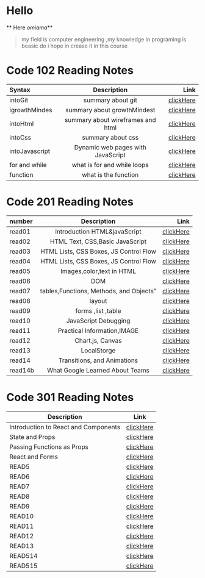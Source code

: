 
# Hello 


** Here _omiama_** 

> my field is computer engineering ,my knowledge in programing is beasic do i hope in crease it in this course

## 
# Code 102 Reading Notes


| Syntax         | Description                        | Link              |
| :---           |    :----:                          |           ---:    |
|  intoGit       | summary about git                  | [clickHere](https://omaimah-sulaiman.github.io/reading-notes102/read02)              |
|  igrowthMindes | summary about growthMindest        | [clickHere](https://omaimah-sulaiman.github.io/reading-notes102/growthMindest)       |
|  intoHtml     |summary about wireframes and html    | [clickHere](https://omaimah-sulaiman.github.io/reading-notes102/read03)              |
|  intoCss      |summary about css                    | [clickHere](https://omaimah-sulaiman.github.io/reading-notes102/read03b)              |
|intoJavascript |Dynamic web pages with JavaScript    | [clickHere](https://omaimah-sulaiman.github.io/reading-notes102/read04a)              |
|for and while |what is for and while loops           | [clickHere](https://omaimah-sulaiman.github.io/reading-notes102/read05)              |
|function     |what is the function                  | [clickHere](https://omaimah-sulaiman.github.io/reading-notes102/read06)              |


##

# Code 201 Reading Notes

| number   | Description                        | Link              |
| :---     |    :----:                          |           ---:    |
|  read01  |  introduction HTML&javaScript      | [clickHere](https://omaimah-sulaiman.github.io/reading-notes102/read01-201)   |
|  read02  | HTML Text, CSS,Basic JavaScript    | [clickHere](https://omaimah-sulaiman.github.io/reading-notes102/read02-201)   |
|  read03  |HTML Lists, CSS Boxes, JS Control Flow|[clickHere](https://omaimah-sulaiman.github.io/reading-notes102/read03-201)  |
| read04   |HTML Lists, CSS Boxes, JS Control Flow|[clickHere](https://omaimah-sulaiman.github.io/reading-notes102/read04-201)  |
|  read05  |Images,color,text in HTML    |[clickHere](https://omaimah-sulaiman.github.io/reading-notes102/read05-201)        |
|  read06        |DOM                      |[clickHere](https://omaimah-sulaiman.github.io/reading-notes102/read06-201)      |
|read07          |tables,Functions, Methods, and Objects”|[clickHere](https://omaimah-sulaiman.github.io/reading-notes102/read07-201)                   |
|read08          |layout|[clickHere](https://omaimah-sulaiman.github.io/reading-notes102/read08-201)                   |
|read09         |forms ,list ,table|[clickHere](https://omaimah-sulaiman.github.io/reading-notes102/read09-201)
|read10         |JavaScript Debugging|[clickHere](https://omaimah-sulaiman.github.io/reading-notes102/read10-201)
|read11         |Practical Information,IMAGE|[clickHere](https://omaimah-sulaiman.github.io/reading-notes102/read11) 
|read12        | Chart.js, Canvas|[clickHere](https://omaimah-sulaiman.github.io/reading-notes102/read12) 
|read13        | LocalStorge|[clickHere](https://omaimah-sulaiman.github.io/reading-notes102/read13) 
|read14        | Transitions, and Animations|[clickHere](https://omaimah-sulaiman.github.io/reading-notes102/read14)
|read14b        | What Google Learned About Teams|[clickHere](https://omaimah-sulaiman.github.io/reading-notes102/read14b)


# Code 301 Reading Notes


|  Description      | Link |
| ----------- | ----------- |
| Introduction to React and Components  | [clickHere](https://omaimah-sulaiman.github.io/reading-notes102/reading-notes-3/read-1)      |
|  State and Props   |[clickHere](https://omaimah-sulaiman.github.io/reading-notes102/reading-notes-3/read-2)
|  Passing Functions as Props   |[clickHere](https://omaimah-sulaiman.github.io/reading-notes102/reading-notes-3/read-3)        |
|  React and Forms |[clickHere](https://omaimah-sulaiman.github.io/reading-notes102/reading-notes-3/read-4)        |
|   READ5|[clickHere](https://omaimah-sulaiman.github.io/reading-notes102/reading-notes-3/read-5)
|   READ6|[clickHere](https://omaimah-sulaiman.github.io/reading-notes102/reading-notes-3/read-6)   
|   READ7 |[clickHere](https://omaimah-sulaiman.github.io/reading-notes102/reading-notes-3/read-7)   
|   READ8 |[clickHere](https://omaimah-sulaiman.github.io/reading-notes102/reading-notes-3/read-8)   
|   READ9 |[clickHere](https://omaimah-sulaiman.github.io/reading-notes102/reading-notes-3/read-9)   
|   READ10 |[clickHere](https://omaimah-sulaiman.github.io/reading-notes102/reading-notes-3/read-10)   
|   READ11|[clickHere](https://omaimah-sulaiman.github.io/reading-notes102/reading-notes-3/read-11)   
|   READ12 |[clickHere](https://omaimah-sulaiman.github.io/reading-notes102/reading-notes-3/read-12)   
|   READ13 |[clickHere](https://omaimah-sulaiman.github.io/reading-notes102/reading-notes-3/read-13)   
|   READ514 |[clickHere](https://omaimah-sulaiman.github.io/reading-notes102/reading-notes-3/read-14) 
 READ515 |[clickHere](https://omaimah-sulaiman.github.io/reading-notes102/reading-notes-3/read-15)  |


